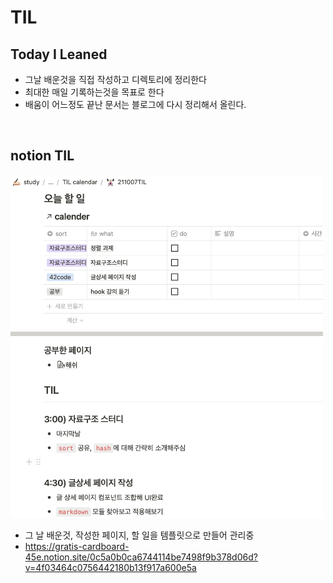# TIL

## Today I Leaned

-   그날 배운것을 직접 작성하고 디렉토리에 정리한다
-   최대한 매일 기록하는것을 목표로 한다
-   배움이 어느정도 끝난 문서는 블로그에 다시 정리해서 올린다.

 <br/>

## notion TIL

 <img src="img/TIL_example.png" alt="img name" width="500"/> 
 <br/>

-   그 날 배운것, 작성한 페이지, 할 일을 템플릿으로 만들어 관리중
-   https://gratis-cardboard-45e.notion.site/0c5a0b0ca6744114be7498f9b378d06d?v=4f03464c0756442180b13f917a600e5a
